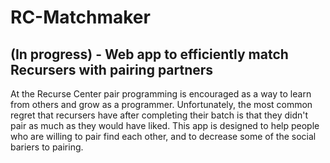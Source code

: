 # RC-Matchmaker 

## (In progress) - Web app to efficiently match Recursers with pairing partners



At the Recurse Center pair programming is encouraged as a way to learn from others and grow as a programmer. Unfortunately, the most common regret that recursers have after completing their batch is that they didn't pair as much as they would have liked. This app is designed to help people who are willing to pair find each other, and to decrease some of the social bariers to pairing.
